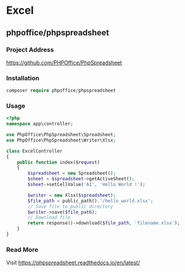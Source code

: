 # Excel

## phpoffice/phpspreadsheet

### Project Address

https://github.com/PHPOffice/PhpSpreadsheet

### Installation

```php
composer require phpoffice/phpspreadsheet
```

### Usage

```php
<?php
namespace app\controller;

use PhpOffice\PhpSpreadsheet\Spreadsheet;
use PhpOffice\PhpSpreadsheet\Writer\Xlsx;

class ExcelController
{
    public function index($request)
    {
        $spreadsheet = new Spreadsheet();
        $sheet = $spreadsheet->getActiveSheet();
        $sheet->setCellValue('A1', 'Hello World !');

        $writer = new Xlsx($spreadsheet);
        $file_path = public_path().'/hello_world.xlsx';
        // Save file to public directory
        $writer->save($file_path);
        // Download file
        return response()->download($file_path, 'filename.xlsx');
    }
}
```

### Read More

Visit https://phpspreadsheet.readthedocs.io/en/latest/

